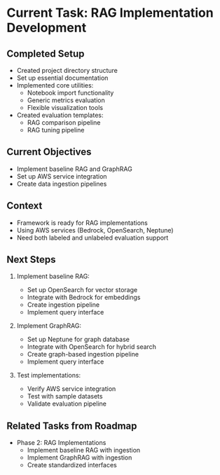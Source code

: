 # Current Task: RAG Implementation Development

## Completed Setup
- Created project directory structure
- Set up essential documentation
- Implemented core utilities:
  - Notebook import functionality
  - Generic metrics evaluation
  - Flexible visualization tools
- Created evaluation templates:
  - RAG comparison pipeline
  - RAG tuning pipeline

## Current Objectives
- Implement baseline RAG and GraphRAG
- Set up AWS service integration
- Create data ingestion pipelines

## Context
- Framework is ready for RAG implementations
- Using AWS services (Bedrock, OpenSearch, Neptune)
- Need both labeled and unlabeled evaluation support

## Next Steps
1. Implement baseline RAG:
   - Set up OpenSearch for vector storage
   - Integrate with Bedrock for embeddings
   - Create ingestion pipeline
   - Implement query interface

2. Implement GraphRAG:
   - Set up Neptune for graph database
   - Integrate with OpenSearch for hybrid search
   - Create graph-based ingestion pipeline
   - Implement query interface

3. Test implementations:
   - Verify AWS service integration
   - Test with sample datasets
   - Validate evaluation pipeline

## Related Tasks from Roadmap
- Phase 2: RAG Implementations
  - Implement baseline RAG with ingestion
  - Implement GraphRAG with ingestion
  - Create standardized interfaces
